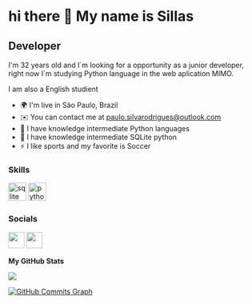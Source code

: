 hi there 👋  My name is Sillas 
==========================

Developer
-----------------------------

I'm 32 years old and I´m looking for a opportunity as a junior developer, right now I´m studying Python language in the web aplication MIMO.

I am also a English studient

* 🌍  I'm live in São Paulo, Brazil
* ✉️  You can contact me at [paulo.silvarodrigues@outlook.com](mailto:paulo.silvarodrigues@outlook.com)
* 🧠  I have knowledge intermediate Python languages
* 🤝  I have knowledge intermediate SQLite python
* ⚡  I like sports and my favorite is Soccer

### Skills
<a align="left">
<a href="https://developer.mozilla.org/en-US/docs/Web/python" target="_blank" rel="noreferrer"><img src="https://img.shields.io/badge/SQLite-07405E?style=for-the-badge&logo=sqlite&logoColor=white width="36" height="36" alt="sqlite" /></a>
<a align="left">
<a href="https://developer.mozilla.org/en-US/docs/Web/python" target="_blank" rel="noreferrer"><img src="https://img.shields.io/badge/Python-FFD43B?style=for-the-badge&logo=python&logoColor=blue width="36" height="36" alt="python" /></a>

### Socials
<p align="left"> <a href="https://www.github.com/sillasrodrigues" target="_dark" rel="noreferrer"><img src="https://raw.githubusercontent.com/danielcranney/readme-generator/main/public/icons/socials/github-dark.svg" width="32" height="32" /></a> <a href="https://www.linkedin.com/in/sillasrodrigues" target="_dark" rel="noreferrer"><img src="https://raw.githubusercontent.com/danielcranney/readme-generator/main/public/icons/socials/linkedin.svg" width="32" height="32" /></a> 

<b>My GitHub Stats</b>

<a href="http://www.github.com/Sillasrodrigues"><img src="https://github-readme-streak-stats.herokuapp.com/?user=Sillasrodrigues&stroke=ffffff&background=171717&ring=3382ed&fire=3382ed&currStreakNum=ffffff&currStreakLabel=3382ed&sideNums=ffffff&sideLabels=ffffff&dates=ffffff&hide_border=true" /></a>

<a href="http://www.github.com/Sillasrodrigues"><img src="https://github-readme-activity-graph.cyclic.app/graph?username=Sillasrodrigues&bg_color=171717&color=ffffff&line=3382ed&point=ffffff&area_color=171717&area=true&hide_border=true&custom_title=GitHub%20Commits%20Graph" alt="GitHub Commits Graph" /></a>
